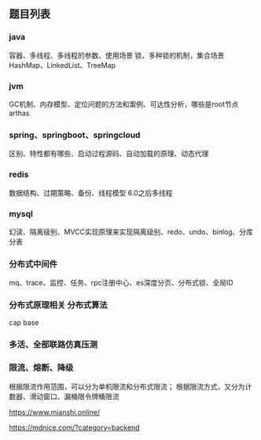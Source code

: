 ## 题目列表

### java
容器、多线程、多线程的参数、使用场景
锁，多种锁的机制，集合场景
HashMap、LinkedList、TreeMap

### jvm
GC机制、内存模型、定位问题的方法和案例、可达性分析，哪些是root节点  arthas

### spring、springboot、springcloud
区别、特性都有哪些、启动过程源码、自动加载的原理、动态代理

### redis
数据结构、过期策略、备份、线程模型 6.0之后多线程

### mysql
幻读、隔离级别、MVCC实现原理来实现隔离级别、redo、undo、binlog、分库分表

### 分布式中间件
mq、trace、监控、任务、rpc注册中心、es深度分页、分布式锁、全局ID

### 分布式原理相关 分布式算法
cap base 

### 多活、全部联路仿真压测

### 限流、熔断、降级
根据限流作用范围，可以分为单机限流和分布式限流；
根据限流方式，又分为计数器、滑动窗口、漏桶限令牌桶限流


https://www.mianshi.online/

https://mdnice.com/?category=backend

